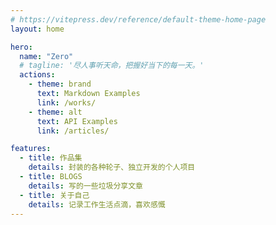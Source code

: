 ```yaml
---
# https://vitepress.dev/reference/default-theme-home-page
layout: home

hero:
  name: "Zero"
  # tagline: '尽人事听天命，把握好当下的每一天。'
  actions:
    - theme: brand
      text: Markdown Examples
      link: /works/
    - theme: alt
      text: API Examples
      link: /articles/

features:
  - title: 作品集
    details: 封装的各种轮子、独立开发的个人项目
  - title: BLOGS
    details: 写的一些垃圾分享文章
  - title: 关于自己
    details: 记录工作生活点滴，喜欢感慨
---
```

